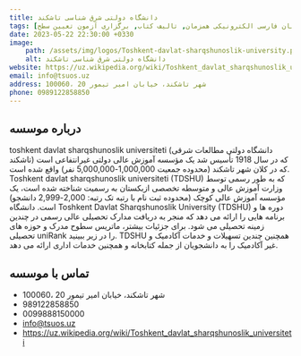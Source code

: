```yaml
---
title: دانشگاه دولتی شرق شناسی تاشکند
tags: [آموزش زبان فارسی حضوری, آموزش زبان فارسی الکترونیکی همزمان, تالیف کتاب, برگزاری آزمون تعیین سطح]
date: 2023-05-22 22:30:00 +0330
image: 
    path: /assets/img/logos/Toshkent-davlat-sharqshunoslik-university.png
    alt: دانشگاه دولتی شرق شناسی تاشکند 
website: https://uz.wikipedia.org/wiki/Toshkent_davlat_sharqshunoslik_universiteti
email: info@tsuos.uz
address: 100060، شهر تاشکند، خیابان امیر تیمور 20
phone: 0989122858850
---
```


## درباره موسسه
toshkent davlat sharqshunoslik universiteti (دانشگاه دولتی مطالعات شرقی تاشکند) که در سال 1918 تأسیس شد یک مؤسسه آموزش عالی دولتی غیرانتفاعی است که در کلان شهر تاشکند (محدوده جمعیت 1,000,000-5,000,000 نفر) واقع شده است. Toshkent davlat sharqshunoslik universiteti (TDSHU) که به طور رسمی توسط وزارت آموزش عالی و متوسطه تخصصی ازبکستان به رسمیت شناخته شده است، یک مؤسسه آموزش عالی کوچک (محدوده ثبت نام با رتبه تک رتبه: 2,000-2,999 دانشجو) است. دانشگاه Toshkent Davlat Sharqshunoslik University (TDSHU) دوره ها و برنامه هایی را ارائه می دهد که منجر به دریافت مدارک تحصیلی عالی رسمی در چندین زمینه تحصیلی می شود. برای جزئیات بیشتر، ماتریس سطوح مدرک و حوزه های تحصیلی uniRank را در زیر ببینید. TDSHU همچنین چندین تسهیلات و خدمات آکادمیک و غیر آکادمیک را به دانشجویان از جمله کتابخانه و همچنین خدمات اداری ارائه می دهد.

## تماس با موسسه
- 100060، شهر تاشکند، خیابان امیر تیمور 20
- 989122858850
- 0099888150000
- info@tsuos.uz
- https://uz.wikipedia.org/wiki/Toshkent_davlat_sharqshunoslik_universiteti